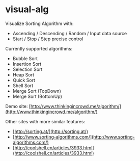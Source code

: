 visual-alg
==========

Visualize Sorting Algorithm with:
* Ascending / Descending / Random / Input data source
* Start / Stop / Step precise control

Currently supported algorithms:
* Bubble Sort
* Insertion Sort
* Selection Sort
* Heap Sort
* Quick Sort
* Shell Sort
* Merge Sort (TopDown)
* Merge Sort (BottomUp)

Demo site: [http://www.thinkingincrowd.me/algorithm/](http://www.thinkingincrowd.me/algorithm/)


Other sites with more similar features:
* [http://sorting.at/](http://sorting.at/)
* [http://www.sorting-algorithms.com/](http://www.sorting-algorithms.com/)
* [http://coolshell.cn/articles/3933.html](http://coolshell.cn/articles/3933.html)
